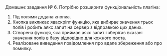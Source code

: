 Домашнє завдання № 6. Потрібно розширити функціональність плагіна:
1. Під полями додана кнопка.
2. Кнопка викликає яваскріпт функцію, яка вибирає значення трьох полів і робить аякс запит на сервер з відправкою цих даних.
3. Створена функція, яка приймає аякс запит і зберігає вказані значення полів в базу відповідно для кожного поста.
4. Реалізоване виведення повідомлення про вдале збереження або про помилку.





